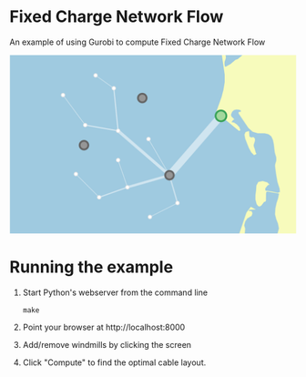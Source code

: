 # Fixed Charge Network Flow
An example of using Gurobi to compute Fixed Charge Network Flow

![](screenshot.png?raw=true)

# Running the example

1. Start Python's webserver from the command line
    ```
    make
    ```

2. Point your browser at http://localhost:8000

3. Add/remove windmills by clicking the screen

4. Click "Compute" to find the optimal cable layout.
